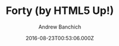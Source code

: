 ---
title: Forty (by HTML5 Up!)
github: https://github.com/andrewbanchich/Forty-Jekyll-Theme
demo: https://andrewbanchich.github.io/forty-jekyll-theme/
author: Andrew Banchich
ssg:
  - Jekyll
cms:
  - Markdown
date: 2016-08-23T00:53:06.000Z
description: A Jekyll version of the 'Forty' theme by HTML5 UP.
draft: true
publish_date: '2016-08-23T00:53:06Z'
update_date: '2022-12-10T02:59:31Z'
github_star: 893
github_fork: 1735
---